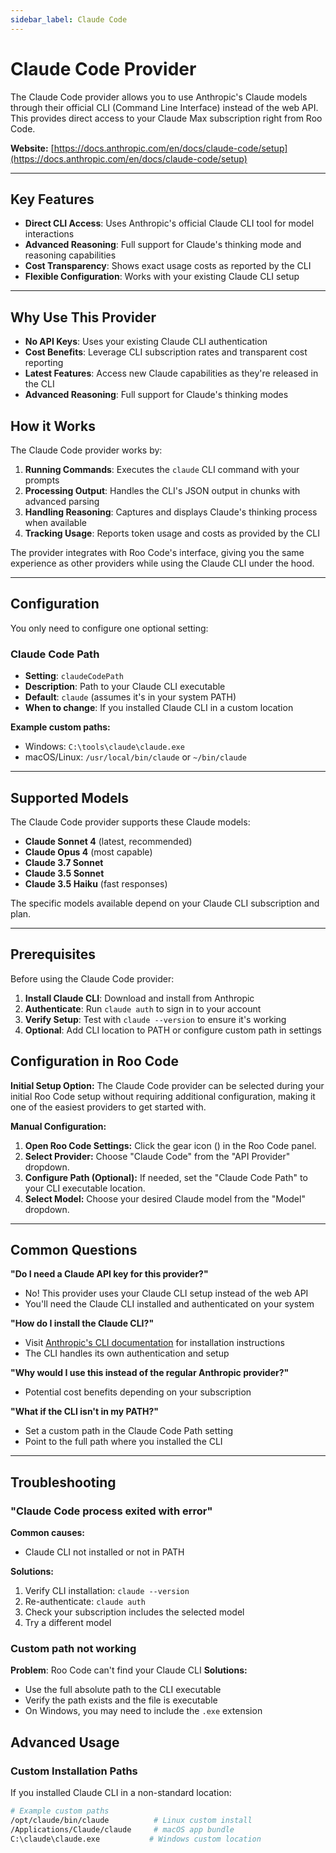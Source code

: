 ```yaml
---
sidebar_label: Claude Code
---
```


# Claude Code Provider

The Claude Code provider allows you to use Anthropic's Claude models through their official CLI (Command Line Interface) instead of the web API. This provides direct access to your Claude Max subscription right from Roo Code.

**Website:** [https://docs.anthropic.com/en/docs/claude-code/setup](https://docs.anthropic.com/en/docs/claude-code/setup)

---

## Key Features
- **Direct CLI Access**: Uses Anthropic's official Claude CLI tool for model interactions
- **Advanced Reasoning**: Full support for Claude's thinking mode and reasoning capabilities
- **Cost Transparency**: Shows exact usage costs as reported by the CLI
- **Flexible Configuration**: Works with your existing Claude CLI setup

---

## Why Use This Provider

- **No API Keys**: Uses your existing Claude CLI authentication
- **Cost Benefits**: Leverage CLI subscription rates and transparent cost reporting
- **Latest Features**: Access new Claude capabilities as they're released in the CLI
- **Advanced Reasoning**: Full support for Claude's thinking modes

## How it Works

The Claude Code provider works by:

1. **Running Commands**: Executes the `claude` CLI command with your prompts
2. **Processing Output**: Handles the CLI's JSON output in chunks with advanced parsing
3. **Handling Reasoning**: Captures and displays Claude's thinking process when available
4. **Tracking Usage**: Reports token usage and costs as provided by the CLI

The provider integrates with Roo Code's interface, giving you the same experience as other providers while using the Claude CLI under the hood.

---

## Configuration

You only need to configure one optional setting:

### **Claude Code Path**
- **Setting**: `claudeCodePath`
- **Description**: Path to your Claude CLI executable
- **Default**: `claude` (assumes it's in your system PATH)
- **When to change**: If you installed Claude CLI in a custom location

**Example custom paths:**
- Windows: `C:\tools\claude\claude.exe`
- macOS/Linux: `/usr/local/bin/claude` or `~/bin/claude`

---

## Supported Models

The Claude Code provider supports these Claude models:

- **Claude Sonnet 4** (latest, recommended)
- **Claude Opus 4** (most capable)
- **Claude 3.7 Sonnet**
- **Claude 3.5 Sonnet**
- **Claude 3.5 Haiku** (fast responses)

The specific models available depend on your Claude CLI subscription and plan.

---

## Prerequisites

Before using the Claude Code provider:

1. **Install Claude CLI**: Download and install from Anthropic
2. **Authenticate**: Run `claude auth` to sign in to your account
3. **Verify Setup**: Test with `claude --version` to ensure it's working
4. **Optional**: Add CLI location to PATH or configure custom path in settings

## Configuration in Roo Code

**Initial Setup Option:**
The Claude Code provider can be selected during your initial Roo Code setup without requiring additional configuration, making it one of the easiest providers to get started with.

**Manual Configuration:**
1. **Open Roo Code Settings:** Click the gear icon (<Codicon name="gear" />) in the Roo Code panel.
2. **Select Provider:** Choose "Claude Code" from the "API Provider" dropdown.
3. **Configure Path (Optional):** If needed, set the "Claude Code Path" to your CLI executable location.
4. **Select Model:** Choose your desired Claude model from the "Model" dropdown.

---


## Common Questions

**"Do I need a Claude API key for this provider?"**
- No! This provider uses your Claude CLI setup instead of the web API
- You'll need the Claude CLI installed and authenticated on your system

**"How do I install the Claude CLI?"**
- Visit [Anthropic's CLI documentation](https://docs.anthropic.com/en/docs/claude-code/setup) for installation instructions
- The CLI handles its own authentication and setup

**"Why would I use this instead of the regular Anthropic provider?"**
- Potential cost benefits depending on your subscription

**"What if the CLI isn't in my PATH?"**
- Set a custom path in the Claude Code Path setting
- Point to the full path where you installed the CLI


---

## Troubleshooting

### **"Claude Code process exited with error"**
**Common causes:**
- Claude CLI not installed or not in PATH

**Solutions:**
1. Verify CLI installation: `claude --version`
2. Re-authenticate: `claude auth`
3. Check your subscription includes the selected model
4. Try a different model


### **Custom path not working**
**Problem**: Roo Code can't find your Claude CLI
**Solutions:**
- Use the full absolute path to the CLI executable
- Verify the path exists and the file is executable
- On Windows, you may need to include the `.exe` extension


## Advanced Usage

### **Custom Installation Paths**
If you installed Claude CLI in a non-standard location:

```bash
# Example custom paths
/opt/claude/bin/claude          # Linux custom install
/Applications/Claude/claude     # macOS app bundle
C:\claude\claude.exe           # Windows custom location
```
